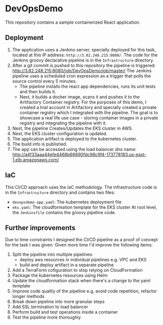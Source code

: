 # DevOpsDemo
This repository contains a sample containerized React application.

## Deployment

1. The application uses a Jenkins server, specially deployed for this task, located at this IP address: `http://3.82.248.215:8080/`. The code for the Jenkins groovy declarative pipeline is in the `Infrastructure` directory.
2. After a git commit is pushed to this repository the pipeline is triggered: http://3.82.248.215:8080/job/DevOpsDemo/job/master/ The Jenkins pipeline uses a scheduled cron expression as a trigger that polls the source control every 5 minutes.
    - The pipeline installs the react app dependencies, runs its unit tests and then builds it.
    - Next, it builds a docker image, scans it and pushes it to the Artifactory Container registry. For the purposes of this demo, I created a trial account in Artifactory and specially created a private container registry which I integrated with the pipeline. The goal is to showcase a real life use case - storing container images in a private registry and integrating the pipeline with it.
3. Next, the pipeline Creates/Updates the EKS cluster in AWS.
4. Next, the EKS cluster configuration is updated.
5. The application artifact is deployed to the kubernetes cluster.
6. The build info is published.
7. The app can be accessed using the load balancer dns name: http://a4f33aaa44efe4468b66690fdc98c9f4-173778183.us-east-1.elb.amazonaws.com/

## IaC

This CI/CD approach uses the IaC methodology. The infrastructure code is in the `Infrastructure` directory and contains two files:
- `devopsdemo-app.yaml`:  The kubernetes deployment file
- `eks.yaml`: The cloudformation template for the EKS cluster
At root level, the `Jenkinsfile` contains the groovy pipeline code.

## Further improvements

Due to time constraints I designed the CI/CD pipeline as a proof of concept for the task I was given. Given more time I'd improve the following items:
1. Split the pipeline into multiple pipelines:
    - deploy aws resources in individual pipelines e.g. VPC and EKS
    - build and deploy artifact in a separate pipeline
2. Add a TerraForm cofiguration to stop relying on CloudFormation
3. Package the kubernetes resources using Helm
4. Update the cloudformation stack when there's a change to the yaml template
5. Improve code quality of the pipeline e.g. avoid code repetition, refactor longer methods
6. Break down pipeline into more granular steps
7. Add SSL termination to load balancer
8. Perform build and test operations inside a container
9. Test the pipeline more thoroughly
